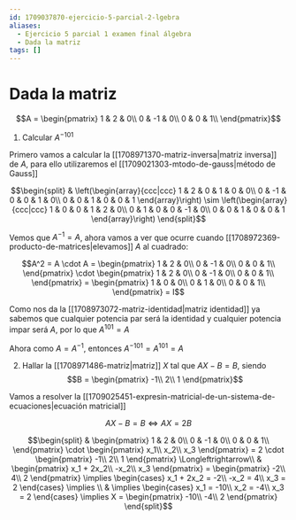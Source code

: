 ```yaml
---
id: 1709037870-ejercicio-5-parcial-2-lgebra
aliases:
  - Ejercicio 5 parcial 1 examen final álgebra
  - Dada la matriz
tags: []
---
```


# Dada la matriz

$$A = \begin{pmatrix}
    1 & 2 & 0\\
    0 & -1 & 0\\
    0 & 0 & 1\\
\end{pmatrix}$$

1. Calcular $A^{-101}$

Primero vamos a calcular la [[1708971370-matriz-inversa|matriz inversa]] de $A$, para ello utilizaremos el [[1709021303-mtodo-de-gauss|método de Gauss]]

$$\begin{split}
    & \left(\begin{array}{ccc|ccc}
        1 & 2 & 0 & 1 & 0 & 0\\
        0 & -1 & 0 & 0 & 1 & 0\\
        0 & 0 & 1 & 0 & 0 & 1
    \end{array}\right) \sim
    \left(\begin{array}{ccc|ccc}
        1 & 0 & 0 & 1 & 2 & 0\\
        0 & 1 & 0 & 0 & -1 & 0\\
        0 & 0 & 1 & 0 & 0 & 1
    \end{array}\right)
\end{split}$$

Vemos que $A^{-1} = A$, ahora vamos a ver que ocurre cuando [[1708972369-producto-de-matrices|elevamos]] $A$ al cuadrado:

$$A^2 = A \cdot A = \begin{pmatrix}
    1 & 2 & 0\\
    0 & -1 & 0\\
    0 & 0 & 1\\
\end{pmatrix} \cdot
\begin{pmatrix}
    1 & 2 & 0\\
    0 & -1 & 0\\
    0 & 0 & 1\\
\end{pmatrix} =
\begin{pmatrix}
    1 & 0 & 0\\
    0 & 1 & 0\\
    0 & 0 & 1\\
\end{pmatrix} = I$$


Como nos da la [[1708973072-matriz-identidad|matriz identidad]] ya sabemos que cualquier potencia par será la identidad y cualquier potencia impar será $A$, por lo que $A^{101} = A$

Ahora como $A = A^{-1}$, entonces $A^{-101} = A^{101} = A$

2. Hallar la [[1708971486-matriz|matriz]] $X$ tal que $AX - B = B$, siendo $$B =
\begin{pmatrix}
    -1\\
    2\\
    1
\end{pmatrix}$$

Vamos a resolver la [[1709025451-expresin-matricial-de-un-sistema-de-ecuaciones|ecuación matricial]]

$$AX - B = B \Longleftrightarrow AX = 2B$$

$$\begin{split}
    & \begin{pmatrix}
        1 & 2 & 0\\
        0 & -1 & 0\\
        0 & 0 & 1\\
    \end{pmatrix} \cdot \begin{pmatrix}
        x_1\\
        x_2\\
        x_3
    \end{pmatrix} = 2 \cdot \begin{pmatrix}
        -1\\
        2\\
        1
    \end{pmatrix} \Longleftrightarrow\\
    & \begin{pmatrix}
        x_1 + 2x_2\\
        -x_2\\
        x_3
    \end{pmatrix} = \begin{pmatrix}
        -2\\
        4\\
        2
    \end{pmatrix} \implies \begin{cases}
        x_1 + 2x_2 = -2\\
        -x_2 = 4\\
        x_3 = 2
    \end{cases} \implies \\
    & \implies \begin{cases}
        x_1 = -10\\
        x_2 = -4\\
        x_3 = 2
    \end{cases}
    \implies X = \begin{pmatrix}
        -10\\
        -4\\
        2
    \end{pmatrix}
\end{split}$$

